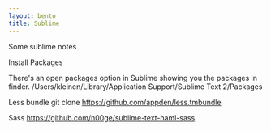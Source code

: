 ```yaml
---
layout: bento
title: Sublime
---
```



Some sublime notes

Install Packages

There's an open packages option in Sublime showing you the packages in finder.
/Users/kleinen/Library/Application Support/Sublime Text 2/Packages

Less bundle
git clone https://github.com/appden/less.tmbundle




Sass
https://github.com/n00ge/sublime-text-haml-sass